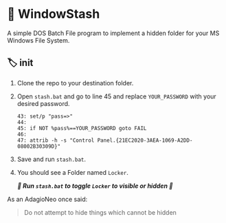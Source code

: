 # :skunk: WindowStash 
A simple DOS Batch File program to implement a hidden folder for your MS Windows File System.

## :label: init 

1. Clone the repo to your destination folder.
1. Open `stash.bat` and go to line 45 and replace `YOUR_PASSWORD` with your desired password.
    ```
    43: set/p "pass=>" 
    44: 
    45: if NOT %pass%==YOUR_PASSWORD goto FAIL
    46:
    47: attrib -h -s "Control Panel.{21EC2020-3AEA-1069-A2DD-08002B30309D}"
    ```
1. Save and run `stash.bat`.
1. You should see a Folder named `Locker`.

    _**:saxophone: Run `stash.bat` to toggle `Locker` to visible or hidden :trumpet:**_

As an AdagioNeo once said:
> Do not attempt to hide things which cannot be hidden



